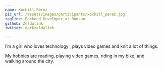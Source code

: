 ```yaml
---
name: Xochitl Pérez
pic_url: /assets/images/participants/xochitl_perez.jpg
tagline: Backend Developer at Bunsan
github: Zeldalink
twitter: darkzeldalink

---
```


I’m a girl who loves technology , plays video games and knit a lot of things. 

My hobbies are reading, playing video games, riding in my bike, and walking around the city.
